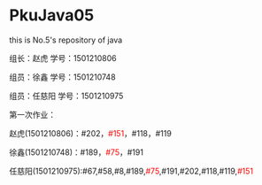 # PkuJava05
this is No.5's repository of java
<html>
<p>组长：赵虎  学号：1501210806</p>
<p>组员：徐鑫  学号：1501210748</p>
<p>组员：任慈阳  学号：1501210975</p>
<h>第一次作业：</h>
<p>赵虎(1501210806)：#202，<font color="red">#151</font>，#118，#119</p>
<p>徐鑫(1501210748)：#189，<font color="red">#75</font>，#191</p>
<p>任慈阳(1501210975):#67,#58,#8,#189,<font color="red">#75</font>,#191,#202,#118,#119,<font color="red">#151</font></p>
</html>
